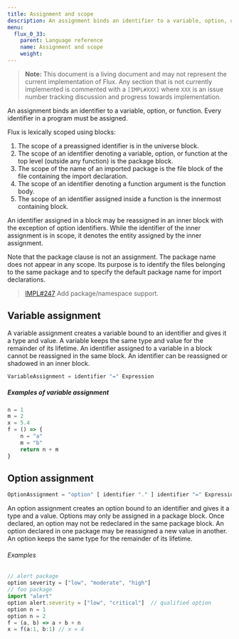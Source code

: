 ```yaml
---
title: Assignment and scope
description: An assignment binds an identifier to a variable, option, or function. Every identifier in a program must be assigned.
menu:
  flux_0_33:
    parent: Language reference
    name: Assignment and scope
    weight:
---
```


> **Note:** This document is a living document and may not represent the current implementation of Flux.
Any section that is not currently implemented is commented with a `[IMPL#XXX]` where `XXX` is an issue number tracking discussion and progress towards implementation.


An assignment binds an identifier to a variable, option, or function.
Every identifier in a program must be assigned.

Flux is lexically scoped using blocks:

1. The scope of a preassigned identifier is in the universe block.
2. The scope of an identifier denoting a variable, option, or function at the top level (outside any function) is the package block.
3. The scope of the name of an imported package is the file block of the file containing the import declaration.
4. The scope of an identifier denoting a function argument is the function body.
5. The scope of an identifier assigned inside a function is the innermost containing block.

An identifier assigned in a block may be reassigned in an inner block with the exception of option identifiers.
While the identifier of the inner assignment is in scope, it denotes the entity assigned by the inner assignment.

Note that the package clause is not an assignment.
The package name does not appear in any scope.
Its purpose is to identify the files belonging to the same package and to specify the default package name for import declarations.

> [IMPL#247](https://github.com/influxdata/platform/issues/247) Add package/namespace support.

## Variable assignment
A variable assignment creates a variable bound to an identifier and gives it a type and value.
A variable keeps the same type and value for the remainder of its lifetime.
An identifier assigned to a variable in a block cannot be reassigned in the same block.
An identifier can be reassigned or shadowed in an inner block.

```js
VariableAssignment = identifier "=" Expression
```

##### Examples of variable assignment

```js
n = 1
m = 2
x = 5.4
f = () => {
    n = "a"
    m = "b"
    return n + m
}
```

## Option assignment
```js
OptionAssignment = "option" [ identifier "." ] identifier "=" Expression
```

An option assignment creates an option bound to an identifier and gives it a type and a value.
Options may only be assigned in a package block.
Once declared, an option may not be redeclared in the same package block.
An option declared in one package may be reassigned a new value in another.
An option keeps the same type for the remainder of its lifetime.

###### Examples
```js
// alert package
option severity = ["low", "moderate", "high"]
// foo package
import "alert"
option alert.severity = ["low", "critical"]  // qualified option
option n = 1
option n = 2
f = (a, b) => a + b + n
x = f(a:1, b:1) // x = 4
```
